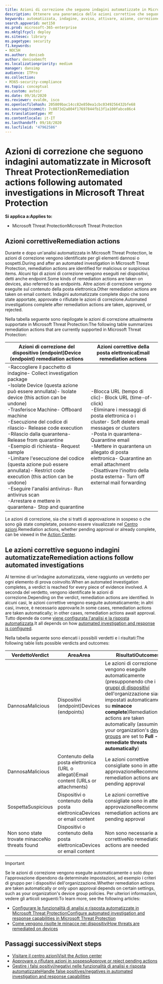 ```yaml
---
title: Azioni di correzione che seguono indagini automatizzate in Microsoft Threat Protection
description: Ottenere una panoramica delle azioni correttive che seguono le indagini automatizzate in Microsoft Threat Protection
keywords: automatizzata, indagine, avviso, attivare, azione, correzione
search.appverid: met150
ms.prod: microsoft-365-enterprise
ms.mktglfcycl: deploy
ms.sitesec: library
ms.pagetype: security
f1.keywords:
- NOCSH
ms.author: deniseb
author: denisebmsft
ms.localizationpriority: medium
manager: dansimp
audience: ITPro
ms.collection:
- M365-security-compliance
ms.topic: conceptual
ms.custom: autoir
ms.date: 09/16/2020
ms.reviewer: evaldm, isco
ms.openlocfilehash: 205809bac14cc82e850ea1cbc0349256432bfe68
ms.sourcegitcommit: 7c0873d2a804f17697844fb13f1a100fabce86c4
ms.translationtype: MT
ms.contentlocale: it-IT
ms.lasthandoff: 09/18/2020
ms.locfileid: "47962586"
---
```

# <a name="remediation-actions-following-automated-investigations-in-microsoft-threat-protection"></a><span data-ttu-id="03ccc-104">Azioni di correzione che seguono indagini automatizzate in Microsoft Threat Protection</span><span class="sxs-lookup"><span data-stu-id="03ccc-104">Remediation actions following automated investigations in Microsoft Threat Protection</span></span>

<span data-ttu-id="03ccc-105">**Si applica a:**</span><span class="sxs-lookup"><span data-stu-id="03ccc-105">**Applies to:**</span></span>
- <span data-ttu-id="03ccc-106">Microsoft Threat Protection</span><span class="sxs-lookup"><span data-stu-id="03ccc-106">Microsoft Threat Protection</span></span>


## <a name="remediation-actions"></a><span data-ttu-id="03ccc-107">Azioni correttive</span><span class="sxs-lookup"><span data-stu-id="03ccc-107">Remediation actions</span></span>

<span data-ttu-id="03ccc-108">Durante e dopo un'analisi automatizzata in Microsoft Threat Protection, le azioni di correzione vengono identificate per gli elementi dannosi o sospetti.</span><span class="sxs-lookup"><span data-stu-id="03ccc-108">During and after an automated investigation in Microsoft Threat Protection, remediation actions are identified for malicious or suspicious items.</span></span> <span data-ttu-id="03ccc-109">Alcuni tipi di azioni di correzione vengono eseguiti nei dispositivi, detti anche endpoint.</span><span class="sxs-lookup"><span data-stu-id="03ccc-109">Some kinds of remediation actions are taken on devices, also referred to as endpoints.</span></span> <span data-ttu-id="03ccc-110">Altre azioni di correzione vengono eseguite sul contenuto della posta elettronica.</span><span class="sxs-lookup"><span data-stu-id="03ccc-110">Other remediation actions are taken on email content.</span></span> <span data-ttu-id="03ccc-111">Indagini automatizzate complete dopo che sono state apportate, approvate o rifiutate le azioni di correzione.</span><span class="sxs-lookup"><span data-stu-id="03ccc-111">Automated investigations complete after remediation actions are taken, approved, or rejected.</span></span>

<span data-ttu-id="03ccc-112">Nella tabella seguente sono riepilogate le azioni di correzione attualmente supportate in Microsoft Threat Protection:</span><span class="sxs-lookup"><span data-stu-id="03ccc-112">The following table summarizes remediation actions that are currently supported in Microsoft Threat Protection:</span></span> 

|<span data-ttu-id="03ccc-113">Azioni di correzione del dispositivo (endpoint)</span><span class="sxs-lookup"><span data-stu-id="03ccc-113">Device (endpoint) remediation actions</span></span>  |<span data-ttu-id="03ccc-114">Azioni correttive della posta elettronica</span><span class="sxs-lookup"><span data-stu-id="03ccc-114">Email remediation actions</span></span>  |
|---------|---------|
|<span data-ttu-id="03ccc-115">-Raccogliere il pacchetto di indagine</span><span class="sxs-lookup"><span data-stu-id="03ccc-115">- Collect investigation package</span></span> <br/><span data-ttu-id="03ccc-116">-Isolate Device (questa azione può essere annullata)</span><span class="sxs-lookup"><span data-stu-id="03ccc-116">- Isolate device (this action can be undone)</span></span><br/><span data-ttu-id="03ccc-117">-Trasferisce Machine</span><span class="sxs-lookup"><span data-stu-id="03ccc-117">- Offboard machine</span></span> <br/><span data-ttu-id="03ccc-118">-Esecuzione del codice di rilascio</span><span class="sxs-lookup"><span data-stu-id="03ccc-118">- Release code execution</span></span> <br/><span data-ttu-id="03ccc-119">-Rilascio dalla quarantena</span><span class="sxs-lookup"><span data-stu-id="03ccc-119">- Release from quarantine</span></span> <br/><span data-ttu-id="03ccc-120">-Esempio di richiesta</span><span class="sxs-lookup"><span data-stu-id="03ccc-120">- Request sample</span></span> <br/><span data-ttu-id="03ccc-121">-Limitare l'esecuzione del codice (questa azione può essere annullata)</span><span class="sxs-lookup"><span data-stu-id="03ccc-121">- Restrict code execution (this action can be undone)</span></span> <br/><span data-ttu-id="03ccc-122">-Eseguire l'analisi antivirus</span><span class="sxs-lookup"><span data-stu-id="03ccc-122">- Run antivirus scan</span></span> <br/><span data-ttu-id="03ccc-123">-Arrestare e mettere in quarantena</span><span class="sxs-lookup"><span data-stu-id="03ccc-123">- Stop and quarantine</span></span>      |<span data-ttu-id="03ccc-124">-Blocca URL (tempo di clic)</span><span class="sxs-lookup"><span data-stu-id="03ccc-124">- Block URL (time-of-click)</span></span><br/><span data-ttu-id="03ccc-125">-Eliminare i messaggi di posta elettronica o i cluster</span><span class="sxs-lookup"><span data-stu-id="03ccc-125">- Soft delete email messages or clusters</span></span><br/><span data-ttu-id="03ccc-126">-Posta in quarantena</span><span class="sxs-lookup"><span data-stu-id="03ccc-126">- Quarantine email</span></span><br/><span data-ttu-id="03ccc-127">-Mettere in quarantena un allegato di posta elettronica</span><span class="sxs-lookup"><span data-stu-id="03ccc-127">- Quarantine an email attachment</span></span><br/><span data-ttu-id="03ccc-128">-Disattivare l'inoltro della posta esterna</span><span class="sxs-lookup"><span data-stu-id="03ccc-128">- Turn off external mail forwarding</span></span>          |

<span data-ttu-id="03ccc-129">Le azioni di correzione, sia che si tratti di approvazione in sospeso o che sono già state completate, possono essere visualizzate nel [Centro azioni](https://docs.microsoft.com/microsoft-365/security/mtp/mtp-action-center).</span><span class="sxs-lookup"><span data-stu-id="03ccc-129">Remediation actions, whether pending approval or already complete, can be viewed in the [Action Center](https://docs.microsoft.com/microsoft-365/security/mtp/mtp-action-center).</span></span>

## <a name="remediation-actions-follow-automated-investigations"></a><span data-ttu-id="03ccc-130">Le azioni correttive seguono indagini automatizzate</span><span class="sxs-lookup"><span data-stu-id="03ccc-130">Remediation actions follow automated investigations</span></span>

<span data-ttu-id="03ccc-131">Al termine di un'indagine automatizzata, viene raggiunto un verdetto per ogni elemento di prova coinvolto.</span><span class="sxs-lookup"><span data-stu-id="03ccc-131">When an automated investigation completes, a verdict is reached for every piece of evidence involved.</span></span> <span data-ttu-id="03ccc-132">A seconda del verdetto, vengono identificate le azioni di correzione.</span><span class="sxs-lookup"><span data-stu-id="03ccc-132">Depending on the verdict, remediation actions are identified.</span></span> <span data-ttu-id="03ccc-133">In alcuni casi, le azioni correttive vengono eseguite automaticamente; in altri casi, invece, è necessario approvarle.</span><span class="sxs-lookup"><span data-stu-id="03ccc-133">In some cases, remediation actions are taken automatically; in other cases, remediation actions await approval.</span></span> <span data-ttu-id="03ccc-134">Tutto dipende da come [viene configurata l'analisi e la risposta automatizzata](mtp-configure-auto-investigation-response.md).</span><span class="sxs-lookup"><span data-stu-id="03ccc-134">It all depends on how [automated investigation and response is configured](mtp-configure-auto-investigation-response.md).</span></span>

<span data-ttu-id="03ccc-135">Nella tabella seguente sono elencati i possibili verdetti e i risultati:</span><span class="sxs-lookup"><span data-stu-id="03ccc-135">The following table lists possible verdicts and outcomes:</span></span>

|<span data-ttu-id="03ccc-136">Verdetto</span><span class="sxs-lookup"><span data-stu-id="03ccc-136">Verdict</span></span>    |<span data-ttu-id="03ccc-137">Area</span><span class="sxs-lookup"><span data-stu-id="03ccc-137">Area</span></span>    |<span data-ttu-id="03ccc-138">Risultati</span><span class="sxs-lookup"><span data-stu-id="03ccc-138">Outcomes</span></span>|
|------|------|------|
|<span data-ttu-id="03ccc-139">Dannosa</span><span class="sxs-lookup"><span data-stu-id="03ccc-139">Malicious</span></span>    |<span data-ttu-id="03ccc-140">Dispositivi (endpoint)</span><span class="sxs-lookup"><span data-stu-id="03ccc-140">Devices (endpoints)</span></span>    |<span data-ttu-id="03ccc-141">Le azioni di correzione vengono eseguite automaticamente (presupponendo che i [gruppi di dispositivi](mtp-configure-auto-investigation-response.md#review-or-change-the-automation-level-for-device-groups) dell'organizzazione siano impostati automaticamente su **minacce complete**)</span><span class="sxs-lookup"><span data-stu-id="03ccc-141">Remediation actions are taken automatically (assuming your organization's [device groups](mtp-configure-auto-investigation-response.md#review-or-change-the-automation-level-for-device-groups) are set to **Full - remediate threats automatically**)</span></span>|
|<span data-ttu-id="03ccc-142">Dannosa</span><span class="sxs-lookup"><span data-stu-id="03ccc-142">Malicious</span></span>    |<span data-ttu-id="03ccc-143">Contenuto della posta elettronica (URL o allegati)</span><span class="sxs-lookup"><span data-stu-id="03ccc-143">Email content (URLs or attachments)</span></span> | <span data-ttu-id="03ccc-144">Le azioni correttive consigliate sono in attesa di approvazione</span><span class="sxs-lookup"><span data-stu-id="03ccc-144">Recommended remediation actions are pending approval</span></span>|
|<span data-ttu-id="03ccc-145">Sospetta</span><span class="sxs-lookup"><span data-stu-id="03ccc-145">Suspicious</span></span>    |<span data-ttu-id="03ccc-146">Dispositivi o contenuto della posta elettronica</span><span class="sxs-lookup"><span data-stu-id="03ccc-146">Devices or email content</span></span> |<span data-ttu-id="03ccc-147">Le azioni correttive consigliate sono in attesa di approvazione</span><span class="sxs-lookup"><span data-stu-id="03ccc-147">Recommended remediation actions are pending approval</span></span>|
|<span data-ttu-id="03ccc-148">Non sono state trovate minacce</span><span class="sxs-lookup"><span data-stu-id="03ccc-148">No threats found</span></span>    |<span data-ttu-id="03ccc-149">Dispositivi o contenuto della posta elettronica</span><span class="sxs-lookup"><span data-stu-id="03ccc-149">Devices or email content</span></span>    |<span data-ttu-id="03ccc-150">Non sono necessarie azioni correttive</span><span class="sxs-lookup"><span data-stu-id="03ccc-150">No remediation actions are needed</span></span>|

> [!IMPORTANT]
> <span data-ttu-id="03ccc-151">Se le azioni di correzione vengono eseguite automaticamente o solo dopo l'approvazione dipendono da determinate impostazioni, ad esempio i criteri di gruppo per i dispositivi dell'organizzazione.</span><span class="sxs-lookup"><span data-stu-id="03ccc-151">Whether remediation actions are taken automatically or only upon approval depends on certain settings, such as your organization's device group policies.</span></span> <span data-ttu-id="03ccc-152">Per ulteriori informazioni, vedere gli articoli seguenti:</span><span class="sxs-lookup"><span data-stu-id="03ccc-152">To learn more, see the following articles:</span></span>
> - [<span data-ttu-id="03ccc-153">Configurare le funzionalità di analisi e risposta automatizzate in Microsoft Threat Protection</span><span class="sxs-lookup"><span data-stu-id="03ccc-153">Configure automated investigation and response capabilities in Microsoft Threat Protection</span></span>](mtp-configure-auto-investigation-response.md)
> - [<span data-ttu-id="03ccc-154">Come vengono risolte le minacce nei dispositivi</span><span class="sxs-lookup"><span data-stu-id="03ccc-154">How threats are remediated on devices</span></span>](https://docs.microsoft.com/windows/security/threat-protection/microsoft-defender-atp/automated-investigations)

## <a name="next-steps"></a><span data-ttu-id="03ccc-155">Passaggi successivi</span><span class="sxs-lookup"><span data-stu-id="03ccc-155">Next steps</span></span>

- [<span data-ttu-id="03ccc-156">Visitare il centro azioni</span><span class="sxs-lookup"><span data-stu-id="03ccc-156">Visit the Action center</span></span>](https://docs.microsoft.com/microsoft-365/security/mtp/mtp-action-center)
- [<span data-ttu-id="03ccc-157">Approvare o rifiutare azioni in sospeso</span><span class="sxs-lookup"><span data-stu-id="03ccc-157">Approve or reject pending actions</span></span>](https://docs.microsoft.com/microsoft-365/security/mtp/mtp-autoir-actions)
- [<span data-ttu-id="03ccc-158">Gestire i falsi positivi/negativi nelle funzionalità di analisi e risposta automatizzate</span><span class="sxs-lookup"><span data-stu-id="03ccc-158">Handle false positives/negatives in automated investigation and response capabilities</span></span>](mtp-autoir-report-false-positives-negatives.md)
